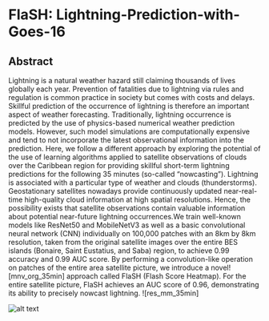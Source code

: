 # FlaSH: Lightning-Prediction-with-Goes-16
## Abstract 

Lightning is a natural weather hazard still claiming thousands of lives globally each year.
Prevention of fatalities due to lightning via rules and regulation is common practice in society but comes with costs and delays. Skillful prediction of the occurrence of lightning is
therefore an important aspect of weather forecasting. Traditionally, lightning occurrence
is predicted by the use of physics-based numerical weather prediction models. However,
such model simulations are computationally expensive and tend to not incorporate the
latest observational information into the prediction. Here, we follow a different approach
by exploring the potential of the use of learning algorithms applied to satellite observations
of clouds over the Caribbean region for providing skillful short-term lightning predictions
for the following 35 minutes (so-called “nowcasting”). Lightning is associated with a particular type of weather and clouds (thunderstorms). Geostationary satellites nowadays
provide continuously updated near-real-time high-quality cloud information at high spatial resolutions. Hence, the possibility exists that satellite observations contain valuable
information about potential near-future lightning occurrences.We train well-known models like ResNet50 and MobileNetV3 as well as a basic convolutional neural network (CNN)
individually on 100,000 patches with an 8km by 8km resolution, taken from the original
satellite images over the entire BES islands (Bonaire, Saint Eustatius, and Saba) region,
to achieve 0.99 accuracy and 0.99 AUC score. By performing a convolution-like operation
on patches of the entire area satellite picture, we introduce a novel![mnv_org_35min]
 approach called FlaSH
(Flash Score Heatmap). For the entire satellite picture, FlaSH achieves an AUC score of
0.96, demonstrating its ability to precisely nowcast lightning.
![res_mm_35min]

![alt text](https://github.com/omid-Tajalizadeh/Lightning-Prediction-with-Goes-16/assets/70762131/982b244d-727a-4917-92f8-7c634d86da18)


